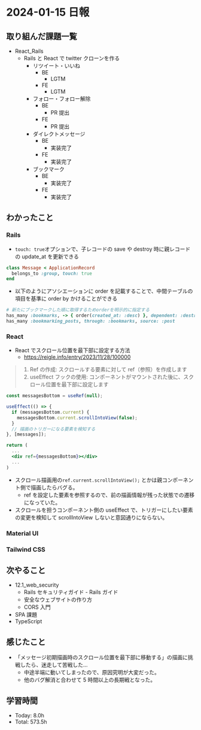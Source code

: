 # 2024-01-15 日報

## 取り組んだ課題一覧

- React_Rails
  - Rails と React で twitter クローンを作る
    - リツイート・いいね
      - BE
        - LGTM
      - FE
        - LGTM
    - フォロー・フォロー解除
      - BE
        - PR 提出
      - FE
        - PR 提出
    - ダイレクトメッセージ
      - BE
        - 実装完了
      - FE
        - 実装完了
    - ブックマーク
      - BE
        - 実装完了
      - FE
        - 実装完了

## わかったこと

### Rails

- `touch: true`オプションで、子レコードの save や destroy 時に親レコードの update_at を更新できる

```ruby
class Message < ApplicationRecord
  belongs_to :group, touch: true
end
```

- 以下のようにアソシエーションに order を記載することで、中間テーブルの項目を基準に order by かけることができる

```ruby
# 新たにブックマークした順に取得するためorderを明示的に指定する
has_many :bookmarks, -> { order(created_at: :desc) }, dependent: :destroy
has_many :bookmarking_posts, through: :bookmarks, source: :post
```

### React

- React でスクロール位置を最下部に設定する方法
  - https://reigle.info/entry/2023/11/28/100000

> 1. Ref の作成: スクロールする要素に対して ref（参照）を作成します
> 2. useEffect フックの使用: コンポーネントがマウントされた後に、スクロール位置を最下部に設定します

```jsx
const messagesBottom = useRef(null);

useEffect(() => {
  if (messagesBottom.current) {
    messagesBottom.current.scrollIntoView(false);
  }
  // 描画のトリガーになる要素を検知する
}, [messages]);

return (
  ...
  <div ref={messagesBottom}></div>
  ...
)
```

- スクロール描画用の`ref.current.scrollIntoView();` とかは親コンポーネント側で描画したらバグる。
  - ref を設定した要素を参照するので、前の描画情報が残った状態での遷移になっていた。
- スクロールを担うコンポーネント側の useEffect で、トリガーにしたい要素の変更を検知して scrollIntoView しないと意図通りにならない。

### Material UI

### Tailwind CSS

## 次やること

- 12.1_web_security
  - Rails セキュリティガイド - Rails ガイド
  - 安全なウェブサイトの作り方
  - CORS 入門
- SPA 課題
- TypeScript

## 感じたこと

- 「メッセージ初期描画時のスクロール位置を最下部に移動する」の描画に挑戦したら、迷走して苦戦した…
  - 中途半端に動いてしまったので、原因究明が大変だった。
  - 他のバグ解消と合わせて 5 時間以上の長期戦となった。

## 学習時間

- Today: 8.0h
- Total: 573.5h
